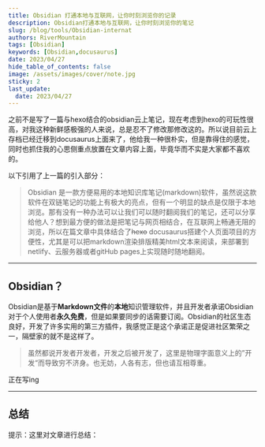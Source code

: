 ```yaml
---
title: Obsidian 打通本地与互联网，让你时刻浏览你的记录
description: Obsidian打通本地与互联网，让你时刻浏览你的笔记
slug: /blog/tools/Obsidian-internat
authors: RiverMountain
tags: [Obsidian]
keywords: [Obsidian,docusaurus]
date: 2023/04/27
hide_table_of_contents: false
image: /assets/images/cover/note.jpg
sticky: 2
last_update:
  date: 2023/04/27
---
```

之前不是写了一篇与hexo结合的obsidian云上笔记，现在考虑到hexo的可玩性很高，对我这种新鲜感极强的人来说，总是忍不了修改那修改这的。所以说目前云上存档已经迁移到docusaurus上面来了，他给我一种很朴实，但是靠得住的感觉，同时也抓住我的心思侧重点放置在文章内容上面，毕竟华而不实是大家都不喜欢的。

<!-- truncate -->

以下引用了上一篇的引入部分：

>Obsidian 是一款方便易用的本地知识库笔记(markdown)软件，虽然说这款软件在双链笔记的功能上有极大的亮点，但有一个明显的缺点是仅限于本地浏览。那有没有一种办法可以让我们可以随时翻阅我们的笔记，还可以分享给他人？想到最方便的做法是把笔记与网页相结合，在互联网上畅通无阻的浏览，所以在篇文章中具体结合了~~hexo~~ docusaurus搭建个人页面项目的方便性，尤其是可以把markdown渲染排版精美html文本来阅读，来部署到netlify、云服务器或者gitHub pages上实现随时随地翻阅。

---

## Obsidian？

Obsidian是基于**Markdown文件**的**本地**知识管理软件，并且开发者承诺Obsidian对于个人使用者**永久免费**，但是如果要同步的话需要订阅。Obsidian的社区生态良好，开发了许多实用的第三方插件，我感觉正是这个承诺正是促进社区繁荣之一，隔壁家的就不是这样了。
>虽然都说开发者开发者，开发之后被开发了，这里是物理字面意义上的”开发“而导致穷不济身。也无妨，人各有志，但也请互相尊重。

正在写ing

---

## 总结

提示：这里对文章进行总结：


  
